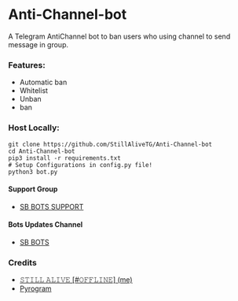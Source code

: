 # Anti-Channel-bot
A Telegram AntiChannel bot to ban users who using channel to send message in group.

### Features:
- Automatic ban
- Whitelist
- Unban
- ban

### Host Locally:
```shell
git clone https://github.com/StillAliveTG/Anti-Channel-bot
cd Anti-Channel-bot
pip3 install -r requirements.txt
# Setup Configurations in config.py file!
python3 bot.py
```


#### Support Group
- [SB BOTS SUPPORT](https://t.me/s_bots_support)

#### Bots Updates Channel
- [SB BOTS](https://t.me/S_bots)

### Credits
- [𝚂𝚃𝙸𝙻𝙻 𝙰𝙻𝙸𝚅𝙴 [#𝙾𝙵𝙵𝙻𝙸𝙽𝙴] (me)](https://github.com/StillAliveTG)
- [Pyrogram](https://github.com/pyrogram/pyrogram)
